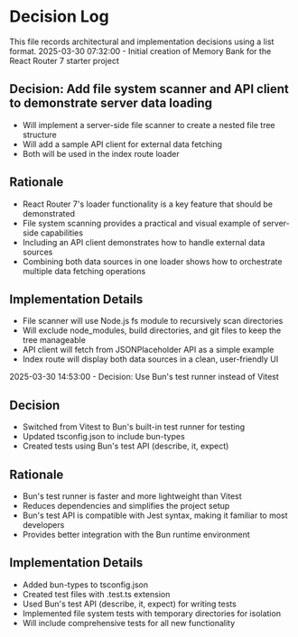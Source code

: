 # Decision Log

This file records architectural and implementation decisions using a list format.
2025-03-30 07:32:00 - Initial creation of Memory Bank for the React Router 7 starter project

## Decision: Add file system scanner and API client to demonstrate server data loading

* Will implement a server-side file scanner to create a nested file tree structure
* Will add a sample API client for external data fetching
* Both will be used in the index route loader

## Rationale

* React Router 7's loader functionality is a key feature that should be demonstrated
* File system scanning provides a practical and visual example of server-side capabilities
* Including an API client demonstrates how to handle external data sources
* Combining both data sources in one loader shows how to orchestrate multiple data fetching operations

## Implementation Details

* File scanner will use Node.js fs module to recursively scan directories
* Will exclude node_modules, build directories, and git files to keep the tree manageable
* API client will fetch from JSONPlaceholder API as a simple example
* Index route will display both data sources in a clean, user-friendly UI


2025-03-30 14:53:00 - Decision: Use Bun's test runner instead of Vitest

## Decision

* Switched from Vitest to Bun's built-in test runner for testing
* Updated tsconfig.json to include bun-types
* Created tests using Bun's test API (describe, it, expect)

## Rationale

* Bun's test runner is faster and more lightweight than Vitest
* Reduces dependencies and simplifies the project setup
* Bun's test API is compatible with Jest syntax, making it familiar to most developers
* Provides better integration with the Bun runtime environment

## Implementation Details

* Added bun-types to tsconfig.json
* Created test files with .test.ts extension
* Used Bun's test API (describe, it, expect) for writing tests
* Implemented file system tests with temporary directories for isolation
* Will include comprehensive tests for all new functionality